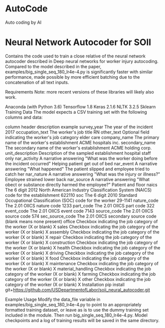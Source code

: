 # AutoCode
Auto coding by AI

# Neural Network Autocoder for SOII
Contains the code used to train a close relative of the neural network autocoder described in Deep neural networks for worker injury autocoding. Compared to the model described in the paper, examples/big_single_seq_180_lr4e-4.py is significantly faster with similar performance, made possible by more efficient batching due to the concatenation of all text inputs.

Requirements
Note: more recent versions of these libraries will likely also work.

Anaconda (with Python 3.6)
Tensorflow 1.8
Keras 2.1.6
NLTK 3.2.5
Sklearn
Training Data
The model expects a CSV training set with the following columns and data:

column header	description	example
survey_year	The year of the incident	2017
occupation_text	The worker's job title	RN
other_text	Optional field indicating the worker's job category	elder care
company_name	The primary name of the worker's establishment	ACME hospitals inc.
secondary_name	The secondary name of the worker's establishment	ACME holding corp.
unit_description	Description of the sampled establishment	hospital staff only
nar_activity	A narrative answering "What was the worker doing before the incident occurred"	Helping patient get out of bed
nar_event	A narrative answering "What happened"	The patient slipped and employee tried to catch her
nar_nature	A narrative answering "What was the injury or illness?"	Employee strained lower back
nar_source	A narrative answering "What obect or substance directly harmed the employee?"	Patient and floor
naics	The 6 digit 2012 North American Industry Classification System (NAICS) code for the establishment	622110
soc	The 6 digit 2010 Standard Occupational Classification (SOC) code for the worker	29-1141
nature_code	The 2.01 OIICS nature code	1233
part_code	The 2.01 OIICS part code	322
event_code	The 2.01 OIICS event code	7143
source_code	The 2.01 OIICS source code	574
sec_source_code	The 2.01 OIICS secondary source code (blank means none present)	
office	Checkbox indicating the job category of the worker (X or blank)	X
sales	Checkbox indicating the job category of the worker (X or blank)	X
assembly	Checkbox indicating the job category of the worker (X or blank)	X
repair	Checkbox indicating the job category of the worker (X or blank)	X
construction	Checkbox indicating the job category of the worker (X or blank)	X
health	Checkbox indicating the job category of the worker (X or blank)	X
driving	Checkbox indicating the job category of the worker (X or blank)	X
food	Checkbox indicating the job category of the worker (X or blank)	X
maintenance	Checkbox indicating the job category of the worker (X or blank)	X
material_handling	Checkbox indicating the job category of the worker (X or blank)	X
farming	Checkbox indicating the job category of the worker (X or blank)	X
other	Checkbox indicating the job category of the worker (X or blank)	X
Installation
pip install git+https://github.com/USDepartmentofLabor/soii_neural_autocoder.git

Example Usage
Modify the data_file variable in examples/big_single_seq_180_lr4e-4.py to point to an appropriately formatted training dataset, or leave as is to use the dummy training set included in the module. Then run big_single_seq_180_lr4e-4.py. Model checkpoints and a log of training results will be saved in the same directory.

